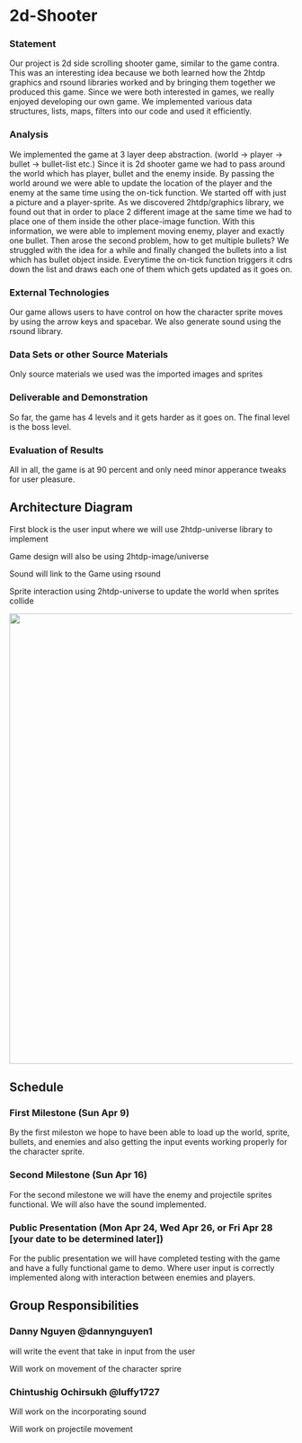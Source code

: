 # 2d-Shooter 

### Statement 
Our project is 2d side scrolling shooter game, similar to the game contra. This was an interesting idea because we both learned how the
2htdp graphics and rsound libraries worked and by bringing them together we produced this game. Since we were both interested in
games, we really enjoyed developing our own game. We implemented various data structures, lists, maps, filters into our code and used it
efficiently.

### Analysis
We implemented the game at 3 layer deep abstraction. (world -> player -> bullet -> bullet-list etc.) Since it is 2d shooter game we had
to pass around the world which has player, bullet and the enemy inside. By passing the world around we were able to update the location
of the player and the enemy at the same time using the on-tick function.
We started off with just a picture and a player-sprite. As we discovered 2htdp/graphics library, we found out that in order to place 2 
different image at the same time we had to place one of them inside the other place-image function. With this information, we were able
to implement moving enemy, player and exactly one bullet. Then arose the second problem, how to get multiple bullets? We struggled with
the idea for a while and finally changed the bullets into a list which has bullet object inside. Everytime the on-tick function triggers
it cdrs down the list and draws each one of them which gets updated as it goes on.

### External Technologies
Our game allows users to have control on how the character sprite moves by using the arrow keys and spacebar. We also 
generate sound using the rsound library.

### Data Sets or other Source Materials
Only source materials we used was the imported images and sprites

### Deliverable and Demonstration
So far, the game has 4 levels and it gets harder as it goes on. The final level is the boss level. 


### Evaluation of Results 
All in all, the game is at 90 percent and only need minor apperance tweaks for user pleasure. 

## Architecture Diagram
First block is the user input where we will use 2htdp-universe library to implement

Game design will also be using 2htdp-image/universe

Sound will link to the Game using rsound

Sprite interaction using 2htdp-universe to update the world when sprites collide

<img src="https://github.com/oplS17projects/2d-Shooter/blob/master/Screen%20Shot%202017-04-02%20at%208.16.12%20PM.png" width="800" height="800">

## Schedule
### First Milestone (Sun Apr 9)
By the first mileston we hope to have been able to load up the world, sprite, bullets, and enemies and also getting the input 
events working properly for the character sprite.

### Second Milestone (Sun Apr 16)
For the second milestone we will have the enemy and projectile sprites functional. We will also have the sound implemented.

### Public Presentation (Mon Apr 24, Wed Apr 26, or Fri Apr 28 [your date to be determined later])
For the public presentation we will have completed testing with the game and have a fully functional game to demo. Where user input
is correctly implemented along with interaction between enemies and players. 

## Group Responsibilities

### Danny Nguyen @dannynguyen1
will write the event that take in input from the user

Will work on movement of the character sprire

### Chintushig Ochirsukh @luffy1727
Will work on the incorporating sound

Will work on projectile movement

 
